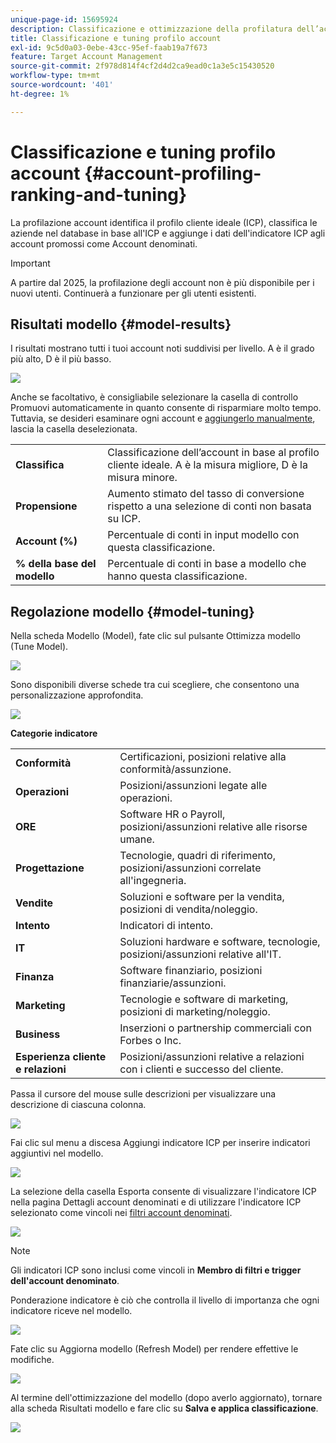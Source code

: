 ```yaml
---
unique-page-id: 15695924
description: Classificazione e ottimizzazione della profilatura dell’account - Documentazione di Marketo - Documentazione del prodotto
title: Classificazione e tuning profilo account
exl-id: 9c5d0a03-0ebe-43cc-95ef-faab19a7f673
feature: Target Account Management
source-git-commit: 2f978d814f4cf2d4d2ca9ead0c1a3e5c15430520
workflow-type: tm+mt
source-wordcount: '401'
ht-degree: 1%

---
```


# Classificazione e tuning profilo account {#account-profiling-ranking-and-tuning}

La profilazione account identifica il profilo cliente ideale (ICP), classifica le aziende nel database in base all&#39;ICP e aggiunge i dati dell&#39;indicatore ICP agli account promossi come Account denominati.

>[!IMPORTANT]
>
>A partire dal 2025, la profilazione degli account non è più disponibile per i nuovi utenti. Continuerà a funzionare per gli utenti esistenti.

## Risultati modello {#model-results}

I risultati mostrano tutti i tuoi account noti suddivisi per livello. A è il grado più alto, D è il più basso.

![](assets/results.png)

Anche se facoltativo, è consigliabile selezionare la casella di controllo Promuovi automaticamente in quanto consente di risparmiare molto tempo. Tuttavia, se desideri esaminare ogni account e [aggiungerlo manualmente](/help/marketo/product-docs/target-account-management/target/named-accounts/discover-accounts.md#discover-crm-accounts), lascia la casella deselezionata.

<table> 
 <tbody> 
  <tr> 
   <td><strong>Classifica</strong></td> 
   <td> 
    <div>
      Classificazione dell’account in base al profilo cliente ideale. A è la misura migliore, D è la misura minore. 
    </div></td> 
  </tr> 
  <tr> 
   <td><strong>Propensione</strong></td> 
   <td> 
    <div>
      Aumento stimato del tasso di conversione rispetto a una selezione di conti non basata su ICP. 
    </div></td> 
  </tr> 
  <tr> 
   <td><strong>Account (%)</strong></td> 
   <td> 
    <div>
      Percentuale di conti in input modello con questa classificazione. 
    </div></td> 
  </tr> 
  <tr> 
   <td><strong>% della base del modello</strong></td> 
   <td> 
    <div>
      Percentuale di conti in base a modello che hanno questa classificazione. 
    </div></td> 
  </tr> 
 </tbody> 
</table>

## Regolazione modello {#model-tuning}

Nella scheda Modello (Model), fate clic sul pulsante Ottimizza modello (Tune Model).

![](assets/two.png)

Sono disponibili diverse schede tra cui scegliere, che consentono una personalizzazione approfondita.

![](assets/tuning-page.png)

**Categorie indicatore**

<table> 
 <tbody> 
  <tr> 
   <td><strong>Conformità</strong></td> 
   <td> 
    <div>
      Certificazioni, posizioni relative alla conformità/assunzione. 
    </div></td> 
  </tr> 
  <tr> 
   <td><strong>Operazioni</strong></td> 
   <td> 
    <div>
      Posizioni/assunzioni legate alle operazioni. 
    </div></td> 
  </tr> 
  <tr> 
   <td><strong>ORE</strong></td> 
   <td> 
    <div>
      Software HR o Payroll, posizioni/assunzioni relative alle risorse umane.
    </div></td> 
  </tr> 
  <tr> 
   <td><strong>Progettazione</strong></td> 
   <td> 
    <div>
      Tecnologie, quadri di riferimento, posizioni/assunzioni correlate all'ingegneria. 
    </div></td> 
  </tr> 
  <tr> 
   <td><strong>Vendite</strong></td> 
   <td> 
    <div>
      Soluzioni e software per la vendita, posizioni di vendita/noleggio. 
    </div></td> 
  </tr> 
  <tr> 
   <td><strong>Intento</strong></td> 
   <td> 
    <div>
      Indicatori di intento. 
    </div></td> 
  </tr> 
  <tr> 
   <td><strong>IT</strong></td> 
   <td> 
    <div>
      Soluzioni hardware e software, tecnologie, posizioni/assunzioni relative all'IT.
    </div></td> 
  </tr> 
  <tr> 
   <td><strong>Finanza</strong></td> 
   <td> 
    <div>
      Software finanziario, posizioni finanziarie/assunzioni. 
    </div></td> 
  </tr> 
  <tr> 
   <td><strong>Marketing</strong></td> 
   <td> 
    <div>
      Tecnologie e software di marketing, posizioni di marketing/noleggio. 
    </div></td> 
  </tr> 
  <tr> 
   <td><strong>Business</strong></td> 
   <td> 
    <div>
      Inserzioni o partnership commerciali con Forbes o Inc. 
    </div></td> 
  </tr> 
  <tr> 
   <td><strong>Esperienza cliente e relazioni</strong></td> 
   <td> 
    <div>
      Posizioni/assunzioni relative a relazioni con i clienti e successo del cliente.
    </div></td> 
  </tr> 
 </tbody> 
</table>

Passa il cursore del mouse sulle descrizioni per visualizzare una descrizione di ciascuna colonna.

![](assets/tool-tip.png)

Fai clic sul menu a discesa Aggiungi indicatore ICP per inserire indicatori aggiuntivi nel modello.

![](assets/add-icp.png)

La selezione della casella Esporta consente di visualizzare l&#39;indicatore ICP nella pagina Dettagli account denominati e di utilizzare l&#39;indicatore ICP selezionato come vincoli nei [filtri account denominati](/help/marketo/product-docs/target-account-management/engage/account-filters.md).

![](assets/export.png)

>[!NOTE]
>
>Gli indicatori ICP sono inclusi come vincoli in **Membro di filtri e trigger dell&#39;account denominato**.

Ponderazione indicatore è ciò che controlla il livello di importanza che ogni indicatore riceve nel modello.

![](assets/weightage.png)

Fate clic su Aggiorna modello (Refresh Model) per rendere effettive le modifiche.

![](assets/refresh-button.png)

Al termine dell&#39;ottimizzazione del modello (dopo averlo aggiornato), tornare alla scheda Risultati modello e fare clic su **Salva e applica classificazione**.

![](assets/ranks.png)

